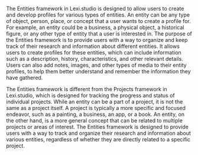The Entities framework in Lexi.studio is designed to allow users to create and develop profiles for various types of entities. An entity can be any type of object, person, place, or concept that a user wants to create a profile for. For example, an entity could be a business, a physical object, a historical figure, or any other type of entity that a user is interested in. The purpose of the Entities framework is to provide users with a way to organize and keep track of their research and information about different entities. It allows users to create profiles for these entities, which can include information such as a description, history, characteristics, and other relevant details. Users can also add notes, images, and other types of media to their entity profiles, to help them better understand and remember the information they have gathered. 

The Entities framework is different from the Projects framework in Lexi.studio, which is designed for tracking the progress and status of individual projects. While an entity can be a part of a project, it is not the same as a project itself. A project is typically a more specific and focused endeavor, such as a painting, a business, an app, or a book. An entity, on the other hand, is a more general concept that can be related to multiple projects or areas of interest. The Entities framework is designed to provide users with a way to track and organize their research and information about various entities, regardless of whether they are directly related to a specific project.